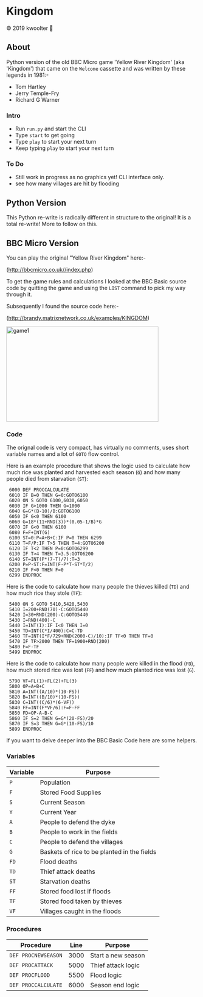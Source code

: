 # Kingdom
:copyright: 2019 kwoolter :monkey:

## About
Python version of the old BBC Micro game 'Yellow River Kingdom' (aka 'Kingdom') that came on the `Welcome` cassette and was written by these legends in 1981:-
* Tom Hartley
* Jerry Temple-Fry
* Richard G Warner

### Intro
* Run `run.py` and start the CLI
* Type `start` to get going
* Type `play` to start your next turn
* Keep typing `play` to start your next turn

### To Do
- Still work in progress as no graphics yet! CLI interface only.
- see how many villages are hit by flooding 

## Python Version

This Python re-write is radically different in structure to the original!  It is a total re-write! More to follow on this.

## BBC Micro Version

You can play the original "Yellow River Kingdom" here:-

(http://bbcmicro.co.uk//index.php)

To get the game rules and calculations I looked at the BBC Basic source code by quitting the game and using the `LIST` 
command to pick my way through it.

Subsequently I found the source code here:-

(http://brandy.matrixnetwork.co.uk/examples/KINGDOM)

<img height=250 width=400 src="https://github.com/kwoolter/kingdom/blob/master/kingdom/BBC Basic/bbc_screenshot.PNG" alt="game1">

### Code
The orignal code is very compact, has virtually no comments, uses short variable names and a lot of `GOTO` flow control.

Here is an example procedure that shows the logic used to calculate how much rice was planted and harvested each season (`G`) 
and how many people died from starvation (`ST`):

```
 6000 DEF PROCCALCULATE
 6010 IF B=0 THEN G=0:GOTO6100
 6020 ON S GOTO 6100,6030,6050
 6030 IF G>1000 THEN G=1000
 6040 G=G*(B-10)/B:GOTO6100
 6050 IF G<0 THEN 6100
 6060 G=18*(11+RND(3))*(0.05-1/B)*G
 6070 IF G<0 THEN 6100
 6080 F=F+INT(G)
 6100 ST=0:P=A+B+C:IF P=0 THEN 6299
 6110 T=F/P:IF T>5 THEN T=4:GOTO6200
 6120 IF T<2 THEN P=0:GOTO6299
 6130 IF T>4 THEN T=3.5:GOTO6200
 6140 ST=INT(P*(7-T)/7):T=3
 6200 P=P-ST:F=INT(F-P*T-ST*T/2)
 6210 IF F<0 THEN F=0
 6299 ENDPROC
```

Here is the code to calculate how many people the thieves killed (`TD`) and how much rice they stole (`TF`):
```
 5400 ON S GOTO 5410,5420,5430
 5410 I=200+RND(70)-C:GOTO5440
 5420 I=30+RND(200)-C:GOTO5440
 5430 I=RND(400)-C
 5440 I=INT(I):IF I<0 THEN I=0
 5450 TD=INT(C*I/400):C=C-TD
 5460 TF=INT(I*F/729+RND(2000-C)/10):IF TF<0 THEN TF=0
 5470 IF TF>2000 THEN TF=1900+RND(200)
 5480 F=F-TF
 5499 ENDPROC
```

Here is the code to calculate how many people were killed in the flood (`FD`), how much stored rice was lost (`FF`) 
and how much planted rice was lost (`G`).
```
 5790 VF=FL(1)+FL(2)+FL(3)
 5800 OP=A+B+C
 5810 A=INT((A/10)*(10-FS))
 5820 B=INT((B/10)*(10-FS))
 5830 C=INT((C/6)*(6-VF))
 5840 FF=INT(F*VF/6):F=F-FF
 5850 FD=OP-A-B-C
 5860 IF S=2 THEN G=G*(20-FS)/20
 5870 IF S=3 THEN G=G*(10-FS)/10
 5899 ENDPROC
```


If you want to delve deeper into the BBC Basic Code here are some helpers.

### Variables

Variable | Purpose
--- | ------------------
`P` | Population
`F` | Stored Food Supplies
`S` | Current Season
`Y` | Current Year
`A`| People to defend the dyke
`B`| People to work in the fields
`C`| People to defend the villages
`G`|Baskets of rice to be planted in the fields
`FD`|Flood deaths
`TD`|Thief attack deaths
`ST`|Starvation deaths
`FF`|Stored food lost if floods
`TF`|Stored food taken by thieves
`VF`|Villages caught in the floods

### Procedures

Procedure | Line | Purpose
---|----|----------------------
`DEF PROCNEWSEASON`|3000|Start a new season
`DEF PROCATTACK`|5000|Thief attack logic
`DEF PROCFLOOD`|5500|Flood logic
`DEF PROCCALCULATE`|6000|Season end logic

